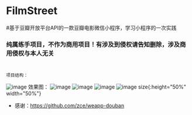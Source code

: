 # FilmStreet
#基于豆瓣开放平台API的一款豆瓣电影微信小程序，学习小程序的一次实践
### 纯属练手项目，不作为商用项目！有涉及到侵权请告知删除，涉及商用侵权与本人无关
#
```
项目结构：
```
![image](https://github.com/YouriZhang/imagefolder/blob/master/wx-project.png)
效果图：
![image](https://github.com/YouriZhang/imagefolder/blob/master/a1.png)
![image](https://github.com/YouriZhang/imagefolder/blob/master/a2.png)
![image](https://github.com/YouriZhang/imagefolder/blob/master/a3.png)
![image size](https://github.com/YouriZhang/imagefolder/blob/master/a1.png){:height="50%" width="50%"}
* 感谢：https://github.com/zce/weapp-douban
